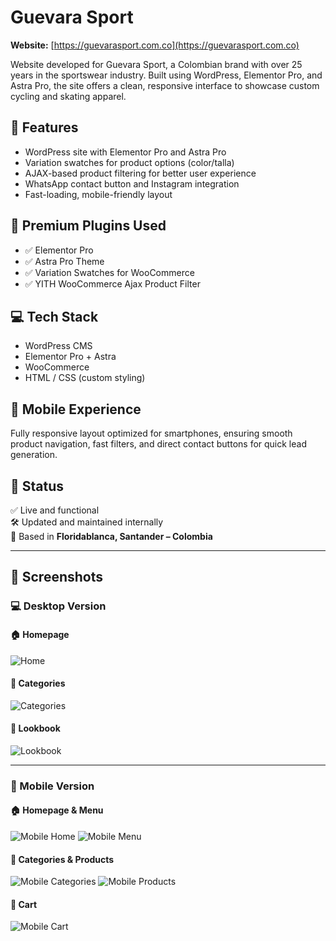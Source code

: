 # Guevara Sport

**Website:** [https://guevarasport.com.co](https://guevarasport.com.co)

Website developed for Guevara Sport, a Colombian brand with over 25 years in the sportswear industry. Built using WordPress, Elementor Pro, and Astra Pro, the site offers a clean, responsive interface to showcase custom cycling and skating apparel.

## 🔧 Features

- WordPress site with Elementor Pro and Astra Pro  
- Variation swatches for product options (color/talla)  
- AJAX-based product filtering for better user experience  
- WhatsApp contact button and Instagram integration  
- Fast-loading, mobile-friendly layout

## 🧩 Premium Plugins Used

- ✅ Elementor Pro  
- ✅ Astra Pro Theme  
- ✅ Variation Swatches for WooCommerce  
- ✅ YITH WooCommerce Ajax Product Filter

## 💻 Tech Stack

- WordPress CMS  
- Elementor Pro + Astra  
- WooCommerce  
- HTML / CSS (custom styling)

## 📱 Mobile Experience

Fully responsive layout optimized for smartphones, ensuring smooth product navigation, fast filters, and direct contact buttons for quick lead generation.

## 🚀 Status

✅ Live and functional  
🛠️ Updated and maintained internally  
📍 Based in **Floridablanca, Santander – Colombia**

---

## 📸 Screenshots

### 💻 Desktop Version

#### 🏠 Homepage
![Home](Website%20GVR%20-%20Home.png)

#### 📂 Categories
![Categories](Website%20GVR%20-%20Categorias.png)

#### 🧢 Lookbook
![Lookbook](Website%20GVR%20-%20Loobook.png)

---

### 📱 Mobile Version

#### 🏠 Homepage & Menu
![Mobile Home](Website%20Mobile%20GVR%20-%20Home.jpg)
![Mobile Menu](Website%20Mobile%20GVR%20-%20Men%C3%BA.jpg)

#### 📂 Categories & Products
![Mobile Categories](Website%20Mobile%20GVR%20-%20Categorias%201.jpg)
![Mobile Products](Website%20Mobile%20GVR%20-%20Productos.jpg)

#### 🛒 Cart
![Mobile Cart](Website%20Mobile%20GVR%20-%20Cart.jpg)

